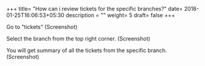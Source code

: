 +++
title= "How can i review tickets for the specific branches?"
date= 2018-01-25T16:06:53+05:30
description = ""
weight= 5
draft= false
+++

Go to "tickets" 
       (Screenshot)

Select the branch from the top right corner. 
       (Screenshot)

You will get summary of all the tickets from the specific branch.       
 (Screenshot)

